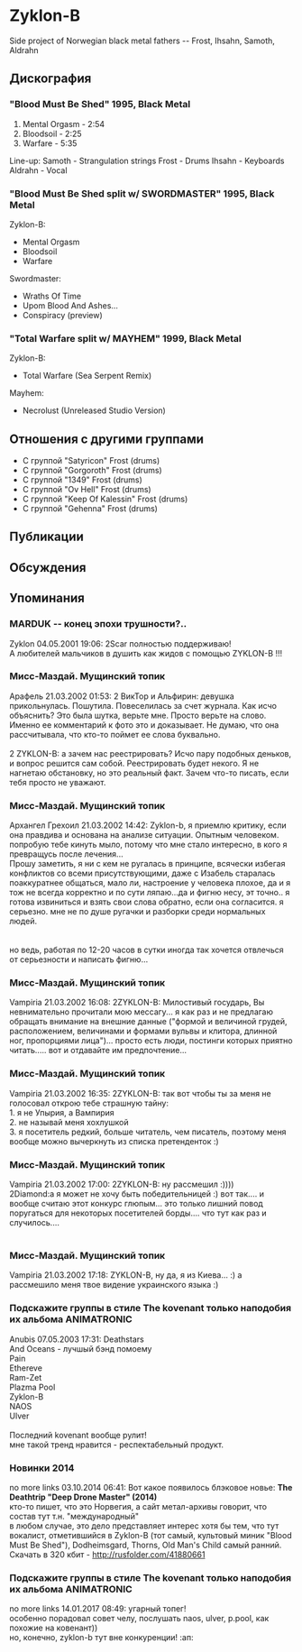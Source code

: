 # Zyklon-B

Side project of Norwegian black metal fathers -- Frost, Ihsahn, Samoth, Aldrahn

## Дискография

### "Blood Must Be Shed" 1995, Black Metal

1. Mental Orgasm - 2:54
2. Bloodsoil - 2:25
3. Warfare - 5:35

Line-up:
Samoth - Strangulation strings
Frost - Drums
Ihsahn - Keyboards
Aldrahn - Vocal

### "Blood Must Be Shed split w/ SWORDMASTER" 1995, Black Metal

Zyklon-B: 
- Mental Orgasm
- Bloodsoil
- Warfare

Swordmaster: 
- Wraths Of Time
- Upom Blood And Ashes...
- Conspiracy (preview)

### "Total Warfare split w/ MAYHEM" 1999, Black Metal

Zyklon-B: 
- Total Warfare (Sea Serpent Remix)

Mayhem: 
- Necrolust (Unreleased Studio Version)


## Отношения с другими группами

* C группой "Satyricon" Frost (drums)
* C группой "Gorgoroth" Frost (drums)
* C группой "1349" Frost (drums)
* C группой "Ov Hell" Frost (drums)
* C группой "Keep Of Kalessin" Frost (drums)
* C группой "Gehenna" Frost (drums)

## Публикации


## Обсуждения


## Упоминания

### MARDUK -- конец эпохи трушности?..

Zyklon 04.05.2001 19:06:
2Scar полностью поддерживаю!<BR>А любителей мальчиков в душить как жидов с помощью ZYKLON-B !!!

### Мисс-Маздай.  Мущинский топик

Арафель 21.03.2002 01:53:
2 ВикТор и Альфирин: девушка прикольнулась. Пошутила. Повеселилась за счет журнала. Как исчо объяснить? Это была шутка, верьте мне. Просто верьте на слово. Именно ее комментарий к фото это и доказывает. Не думаю, что она рассчитывала, что кто-то поймет ее слова буквально.<BR><BR>2  ZYKLON-B:  а зачем нас реестрировать? Исчо пару подобных деньков, и вопрос решится сам собой. Реестрировать будет некого. Я не нагнетаю обстановку, но это реальный факт. Зачем что-то писать, если тебя просто не уважают. 

### Мисс-Маздай.  Мущинский топик

Архангел Грехоил 21.03.2002 14:42:
Zyklon-b, я приемлю критику, если она правдива и основана на анализе ситуации. Опытным человеком. <BR>попробую тебе кинуть мыло, потому что мне стало интересно, в кого я превращусь после лечения...<BR>Прошу заметить, я ни с кем не ругалась в принципе, всячески избегая конфликтов со всеми присутствующими, даже с Изабель старалась поаккуратнее общаться, мало ли, настроение у человека плохое, да и я тож не всегда корректно и по сути ляпаю...да и фигню несу, эт точно.. я готова извиниться и взять свои слова обратно, если она согласится. я серьезно. мне не по душе ругачки и разборки среди нормальных людей.<BR><BR><BR>но ведь, работая по 12-20  часов в сутки иногда так хочется отвлечься от серьезности и написать фигню...

### Мисс-Маздай.  Мущинский топик

Vampiria 21.03.2002 16:08:
2ZYKLON-B: Милостивый государь, Вы невнимательно прочитали мою мессагу... я как раз и не предлагаю обращать внимание на внешние данные ("формой и величиной грудей, расположением, величинами и формами вульвы и клитора, длинной ног, пропорциями лица")... просто есть люди, постинги которых приятно читать..... вот и отдавайте им предпочтение... 

### Мисс-Маздай.  Мущинский топик

Vampiria 21.03.2002 16:35:
2ZYKLON-B: так вот чтобы ты за меня не голосовал открою тебе страшную тайну:<BR>1. я не Упырия, а Вампирия<BR>2. не называй меня хохлушкой<BR>3. я посетитель редкий, больше читатель, чем писатель, поэтому меня вообще можно вычеркнуть из списка претенденток :)

### Мисс-Маздай.  Мущинский топик

Vampiria 21.03.2002 17:00:
2ZYKLON-B: ну рассмешил :))))<BR>2Diamond:а я может не хочу быть победительницей :) вот так.... и вообще считаю этот конкурс глюпым... это только лишний повод поругаться для некоторых посетителей борды.... что тут как раз и случилось.... <BR><BR>

### Мисс-Маздай.  Мущинский топик

Vampiria 21.03.2002 17:18:
ZYKLON-B, ну да, я из Киева... :) а рассмешило меня твое видение украинского языка :)

### Подскажите группы в стиле The kovenant только наподобия их альбома ANIMATRONIC

Anubis 07.05.2003 17:31:
Deathstars<BR>And Oceans - лучшый бэнд помоему<BR>Pain<BR>Ethereve<BR>Ram-Zet<BR>Plazma Pool<BR>Zyklon-B<BR>NAOS<BR>Ulver<BR><BR>Последний kovenant вообще рулит!<BR>мне такой тренд нравится - респектабельный продукт.

### Новинки 2014

no more links 03.10.2014 06:41:
Вот какое появилось блэковое новье: <B>The Deathtrip "Deep Drone Master" (2014)</B><BR>кто-то пишет, что это Норвегия, а сайт метал-архивы говорит, что состав тут т.н. "международный"<BR>в любом случае, это дело представляет интерес хотя бы тем, что тут вокалист, отметившийся в Zyklon-B (тот самый, культовый миник "Blood Must Be Shed"), Dodheimsgard, Thorns, Old Man's Child самый ранний.<BR>Скачать в 320 кбит - <A HREF="http://rusfolder.com/41880661" TARGET="_blank">http://rusfolder.com/41880661</A>

### Подскажите группы в стиле The kovenant только наподобия их альбома ANIMATRONIC

no more links 14.01.2017 08:49:
угарный топег! <BR>особенно порадовал совет челу, послушать naos, ulver, p.pool, как похожие на ковенант))<BR>но, конечно, zyklon-b тут вне конкуренции! :ап:

